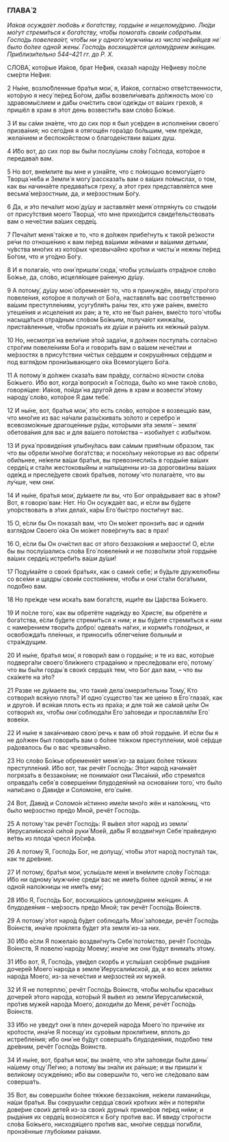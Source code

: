 ### ГЛАВА́ 2

_Иа́ков осужда́ет любо́вь к бога́тству, горды́не и нецелому́дрию. Лю́ди мо́гут стреми́ться к бога́тству, что́бы помога́ть свои́м собра́тьям. Госпо́дь повелева́ет, что́бы ни у одного́ мужчи́ны из числа́ нефи́йцев не́ было бо́лее одно́й жены́. Госпо́дь восхища́ется целому́дрием же́нщин. Приблизи́тельно 544–421 гг. до Р. Х._

СЛОВА́, кото́рые Иа́ков, брат Не́фия, сказа́л наро́ду Не́фиеву по́сле сме́рти Не́фия:

2 Ны́не, возлю́бленные бра́тья мои́, я, Иа́ков, согла́сно отве́тственности, кото́рую я несу́ пе́ред Бо́гом, да́бы возвели́чивать до́лжность мою́ со здравомы́слием и да́бы очи́стить свои́ оде́жды от ва́ших грехо́в, я пришёл в храм в э́тот день возвести́ть вам сло́во Бо́жье.

3 И вы са́ми зна́ете, что до сих пор я был усе́рден в исполне́нии своего́ призва́ния; но сего́дня я отягощён гора́здо бо́льшим, чем пре́жде, жела́нием и беспоко́йством о благоде́нствии ва́ших душ.

4 И́бо вот, до сих пор вы бы́ли послу́шны сло́ву Го́спода, кото́рое я передава́л вам.

5 Но вот, вне́млите вы мне и узна́йте, что с по́мощью всемогу́щего Творца́ не́ба и Земли́ я могу́ рассказа́ть вам о ва́ших по́мыслах, о том, как вы начина́ете предава́ться греху́, а э́тот грех представля́ется мне весьма́ ме́рзостным, да, и ме́рзостным Бо́гу.

6 Да, и э́то печа́лит мою́ ду́шу и заставля́ет меня́ отпря́нуть со стыдо́м от прису́тствия моего́ Творца́, что мне прихо́дится свиде́тельствовать вам о нече́стии ва́ших серде́ц.

7 Печа́лит меня́ та́кже и то, что я до́лжен прибе́гнуть к тако́й ре́зкости ре́чи по отноше́нию к вам пе́ред ва́шими жёнами и ва́шими детьми́, чу́вства мно́гих из кото́рых чрезвыча́йно кро́тки и чисты́ и нежны́ пе́ред Бо́гом, что и уго́дно Бо́гу.

8 И я полага́ю, что они́ пришли́ сюда́, что́бы услы́шать отра́дное сло́во Бо́жье, да, сло́во, исцеля́ющее ра́неную ду́шу.

9 А потому́, ду́шу мою́ обременя́ет то, что я принуждён, ввиду́ стро́гого повеле́ния, кото́рое я получи́л от Бо́га, наставля́ть вас соотве́тственно ва́шим преступле́ниям, усугубля́ть ра́ны тех, кто уже ра́нен, вме́сто утеше́ния и исцеле́ния их ран; а те, кто не́ был ра́нен, вме́сто того́ что́бы насыща́ться отра́дным сло́вом Бо́жьим, получа́ют кинжа́лы, приста́вленные, что́бы пронза́ть их ду́ши и ра́нить их не́жный ра́зум.

10 Но, несмотря́ на вели́чие э́той зада́чи, я до́лжен поступа́ть согла́сно стро́гим повеле́ниям Бо́га и говори́ть вам о ва́шем нече́стии и ме́рзостях в прису́тствии чи́стых се́рдцем и сокрушённых се́рдцем и под взгля́дом прони́зывающего о́ка Всемогу́щего Бо́га.

11 А потому́ я до́лжен сказа́ть вам пра́вду, согла́сно я́сности сло́ва Бо́жьего. И́бо вот, когда́ вопроси́л я Го́спода, бы́ло ко мне тако́е сло́во, говоря́щее: Иа́ков, пойди́ на друго́й день в храм и возвести́ э́тому народу́ сло́во, кото́рое Я дам тебе́.

12 И ны́не, вот, бра́тья мои́, э́то есть сло́во, кото́рое я возвеща́ю вам, что мно́гие из вас на́чали разы́скивать зо́лото и серебро́ и всевозмо́жные драгоце́нные ру́ды, кото́рыми э́та земля́ – земля́ обетова́ния для вас и для ва́шего пото́мства – изоби́лует с избы́тком.

13 И рука́ провиде́ния улыбну́лась вам са́мым прия́тным о́бразом, так что вы обрели́ мно́гие бога́тства; и поско́льку не́которые из вас обрели́ оби́льнее, не́жели ва́ши бра́тья, вы превознесли́сь в горды́не ва́ших серде́ц и ста́ли жестоковы́йны и напы́щенны из-за дорогови́зны ва́ших оде́жд и пресле́дуете свои́х бра́тьев, потому́ что полага́ете, что вы лу́чше, чем они́.

14 И ны́не, бра́тья мои́, ду́маете ли вы, что Бог опра́вдывает вас в э́том? Вот, я говорю́ вам: Нет. Но Он осужда́ет вас, и е́сли вы бу́дете упо́рствовать в э́тих дела́х, ка́ры Его́ бы́стро пости́гнут вас.

15 О, е́сли бы Он показа́л вам, что Он мо́жет пронзи́ть вас и одни́м взгля́дом Своего́ о́ка Он мо́жет пове́ргнуть вас в прах!

16 О, е́сли бы Он очи́стил вас от э́того беззако́ния и ме́рзости! О, е́сли бы вы послу́шались сло́ва Его́ повеле́ний и не позво́лили э́той горды́не ва́ших серде́ц истреби́ть ва́ши ду́ши!

17 Поду́майте о свои́х бра́тьях, как о сами́х себе́; и бу́дьте дружелю́бны со все́ми и щедры́ свои́м состоя́нием, что́бы и они́ ста́ли бога́тыми, подо́бно вам.

18 Но пре́жде чем иска́ть вам бога́тств, ищи́те вы Ца́рства Бо́жьего.

19 И по́сле того́, как вы обретёте наде́жду во Христе́, вы обретёте и бога́тства, е́сли бу́дете стреми́ться к ним; и вы бу́дете стреми́ться к ним с наме́рением твори́ть добро́: одева́ть на́гих, и корми́ть голо́дных, и освобожда́ть пле́нных, и приноси́ть облегче́ние больны́м и стра́ждущим.

20 И ны́не, бра́тья мои́, я говори́л вам о горды́не; и те из вас, кото́рые подверга́ли своего́ бли́жнего страда́нию и пресле́довали его́, потому́ что вы бы́ли горды́ в свои́х сердца́х тем, что Бог дал вам, – что вы ска́жете на э́то?

21 Разве не ду́маете вы, что таки́е дела́ омерзи́тельны Тому́, Кто сотвори́л вся́кую плоть? И одно́ существо́ так же це́нно в Его́ глаза́х, как и друго́е. И вся́кая плоть есть из пра́ха; и для той же са́мой це́ли Он сотвори́л их, что́бы они́ соблюда́ли Его́ за́поведи и прославля́ли Его́ вове́ки.

22 И ны́не я зака́нчиваю свою́ речь к вам об э́той горды́не. И е́сли бы я не до́лжен был говори́ть вам о бо́лее тя́жком преступле́нии, моё се́рдце ра́довалось бы о вас чрезвыча́йно.

23 Но сло́во Бо́жье обременя́ет меня́ из-за ва́ших бо́лее тя́жких преступле́ний. И́бо вот, так речёт Госпо́дь: Э́тот наро́д начина́ет погряза́ть в беззако́нии; не понима́ют они́ Писа́ний, и́бо стремя́тся оправда́ть себя́ в соверше́нии блудодея́ний на основа́нии того́, что бы́ло напи́сано о Дави́де и Соломо́не, его́ сы́не.

24 Вот, Дави́д и Соломо́н и́стинно име́ли мно́го жён и нало́жниц, что бы́ло ме́рзостно пре́до Мной, речёт Госпо́дь.

25 А потому́ так речёт Госпо́дь: Я вы́вел э́тот наро́д из земли́ Иерусали́мской си́лой руки́ Мое́й, да́бы Я воздви́гнул Себе́ пра́ведную ве́твь из плода́ чресл Ио́сифа.

26 А потому́ Я, Госпо́дь Бог, не допущу́, что́бы э́тот наро́д поступа́л так, как те дре́вние.

27 И потому́, бра́тья мои́, услы́шьте меня́ и вне́млите сло́ву Го́спода: И́бо ни одному́ мужчи́не среди́ вас не име́ть бо́лее одно́й жены́, и ни одно́й нало́жницы не име́ть ему́;

28 И́бо Я, Госпо́дь Бог, восхища́юсь целому́дрием же́нщин. А блудодея́ния – ме́рзость пре́до Мной; так речёт Госпо́дь Во́инств.

29 А потому́ э́тот наро́д бу́дет соблюда́ть Мои́ за́поведи, речёт Госпо́дь Во́инств, ина́че про́клята бу́дет э́та земля́ из-за них.

30 И́бо е́сли Я пожела́ю воздви́гнуть Себе́ пото́мство, речёт Госпо́дь Во́инств, Я повелю́ наро́ду Моему́; ина́че же они́ бу́дут внима́ть э́тому.

31 И́бо вот, Я, Госпо́дь, уви́дел скорбь и услы́шал ско́рбные рыда́ния дочере́й Моего́ наро́да в земле́ Иерусали́мской, да, и во всех зе́млях наро́да Моего́, из-за нече́стия и ме́рзостей их муже́й.

32 И Я не потерплю́, речёт Госпо́дь Во́инств, что́бы мо́льбы краси́вых дочере́й э́того наро́да, кото́рый Я вы́вел из земли́ Иерусали́мской, про́тив муже́й наро́да Моего́, доходи́ли до Меня́, речёт Госпо́дь Во́инств.

33 И́бо не уведу́т они́ в плен дочере́й наро́да Моего́ по причи́не их кро́тости, ина́че Я посещу́ их суро́вым прокля́тием, вплоть до истребле́ния; и́бо они́ не бу́дут соверша́ть блудодея́ния, подо́бно тем дре́вним, речёт Госпо́дь Во́инств.

34 И ны́не, вот, бра́тья мои́, вы зна́ете, что э́ти за́поведи бы́ли даны́ на́шему отцу́ Ле́гию; а потому́ вы зна́ли их ра́ньше; и вы пришли́ к вели́кому осужде́нию; и́бо вы соверши́ли то, чего́ не сле́довало вам соверша́ть.

35 Вот, вы соверши́ли бо́лее тя́жкие беззако́ния, не́жели ламани́йцы, на́ши бра́тья. Вы сокруши́ли сердца́ свои́х кро́тких жён и потеря́ли дове́рие свои́х дете́й из-за свои́х дурны́х приме́ров пе́ред ни́ми; и рыда́ния их серде́ц возно́сятся к Бо́гу про́тив вас. И ввиду́ стро́гости сло́ва Бо́жьего, нисходя́щего про́тив вас, мно́гие сердца́ поги́бли, пронзённые глубо́кими ра́нами.
